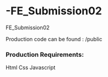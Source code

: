 # -FE_Submission02
 FE_Submission02

Production code can be found : /public

### Production Requirements:

Html
Css
Javascript
